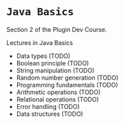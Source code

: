 # `Java Basics`
Section 2 of the Plugin Dev Course.

Lectures in Java Basics
  - Data types (TODO)
  - Boolean principle (TODO)
  - String manipulation (TODO)
  - Random number generation (TODO)
  - Programming fundamentals (TODO)
  - Arithmetic operations (TODO)
  - Relational operations (TODO)
  - Error handling (TODO)
  - Data structures (TODO)
